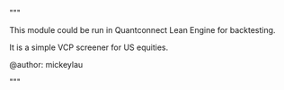 """

This module could be run in Quantconnect Lean Engine for backtesting.

It is a simple VCP screener for US equities.

@author: mickeylau

"""
